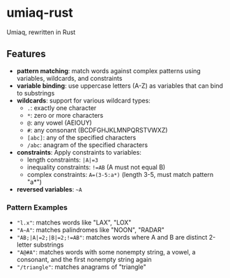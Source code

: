 # umiaq-rust

Umiaq, rewritten in Rust

## Features

- **pattern matching**: match words against complex patterns using variables, wildcards, and constraints
- **variable binding**: use uppercase letters \(A-Z\) as variables that can bind to substrings
- **wildcards**: support for various wildcard types:
    - `.`: exactly one character
    - `*`: zero or more characters
    - `@`: any vowel (AEIOUY)
    - `#`: any consonant (BCDFGHJKLMNPQRSTVWXZ)
    - `[abc]`: any of the specified characters
    - `/abc`: anagram of the specified characters
- **constraints**: Apply constraints to variables:
    - length constraints: `|A|=3`
    - inequality constraints: `!=AB` (A must not equal B)
    - complex constraints: `A=(3-5:a*)` (length 3-5, must match pattern "a*")
- **reversed variables**: `~A`

### Pattern Examples

- `"l.x"`: matches words like "LAX", "LOX"
- `"A~A"`: matches palindromes like "NOON", "RADAR"
- `"AB;|A|=2;|B|=2;!=AB"`: matches words where A and B are distinct 2-letter substrings
- `"A@#A"`: matches words with some nonempty string, a vowel, a consonant, and the first nonempty string again
- `"/triangle"`: matches anagrams of "triangle"
